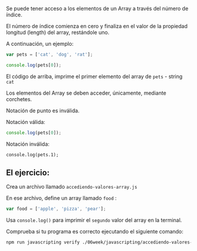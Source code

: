 Se puede tener acceso a los elementos de un Array a través del número de índice.

El número de índice comienza en cero y finaliza en el valor de la propiedad longitud (length) del array, restándole uno. 

A continuación, un ejemplo:

```js
var pets = ['cat', 'dog', 'rat'];

console.log(pets[0]);
```

El código de arriba, imprime el primer elemento del array de `pets` - string `cat`

Los elementos del Array se deben acceder, únicamente, mediante corchetes.

Notación de punto es inválida.

Notación válida:

```js
console.log(pets[0]);
```

Notación inválida:
```
console.log(pets.1);
```

## El ejercicio:

Crea un archivo llamado `accediendo-valores-array.js`

En ese archivo, define un array llamado `food` :
```js
var food = ['apple', 'pizza', 'pear'];
```

Usa `console.log()` para imprimir el `segundo` valor del array en la terminal.

Comprueba si tu programa es correcto ejecutando el siguiente comando:

```bash
npm run javascripting verify ./06week/javascripting/accediendo-valores-array.js
```

